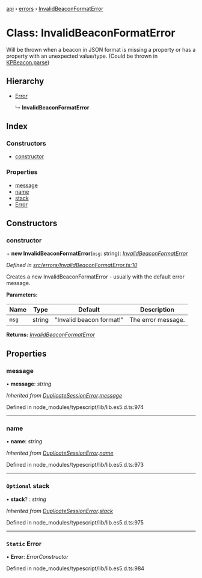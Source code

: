 [api](../README.md) › [errors](../modules/errors.md) › [InvalidBeaconFormatError](errors.invalidbeaconformaterror.md)

# Class: InvalidBeaconFormatError

Will be thrown when a beacon in JSON format is missing a property
or has a property with an unexpected value/type. (Could be thrown in [KPBeacon.parse](models.kpbeacon.md#static-parse))

## Hierarchy

* [Error](errors.duplicatesessionerror.md#static-error)

  ↳ **InvalidBeaconFormatError**

## Index

### Constructors

* [constructor](errors.invalidbeaconformaterror.md#constructor)

### Properties

* [message](errors.invalidbeaconformaterror.md#message)
* [name](errors.invalidbeaconformaterror.md#name)
* [stack](errors.invalidbeaconformaterror.md#optional-stack)
* [Error](errors.invalidbeaconformaterror.md#static-error)

## Constructors

###  constructor

\+ **new InvalidBeaconFormatError**(`msg`: string): *[InvalidBeaconFormatError](errors.invalidbeaconformaterror.md)*

*Defined in [src/errors/InvalidBeaconFormatError.ts:10](https://github.com/KainPlan/api/blob/3eeae78/src/errors/InvalidBeaconFormatError.ts#L10)*

Creates a new InvalidBeaconFormatError - usually with the default error message.

**Parameters:**

Name | Type | Default | Description |
------ | ------ | ------ | ------ |
`msg` | string | "Invalid beacon format!" | The error message.  |

**Returns:** *[InvalidBeaconFormatError](errors.invalidbeaconformaterror.md)*

## Properties

###  message

• **message**: *string*

*Inherited from [DuplicateSessionError](errors.duplicatesessionerror.md).[message](errors.duplicatesessionerror.md#message)*

Defined in node_modules/typescript/lib/lib.es5.d.ts:974

___

###  name

• **name**: *string*

*Inherited from [DuplicateSessionError](errors.duplicatesessionerror.md).[name](errors.duplicatesessionerror.md#name)*

Defined in node_modules/typescript/lib/lib.es5.d.ts:973

___

### `Optional` stack

• **stack**? : *string*

*Inherited from [DuplicateSessionError](errors.duplicatesessionerror.md).[stack](errors.duplicatesessionerror.md#optional-stack)*

Defined in node_modules/typescript/lib/lib.es5.d.ts:975

___

### `Static` Error

▪ **Error**: *ErrorConstructor*

Defined in node_modules/typescript/lib/lib.es5.d.ts:984
